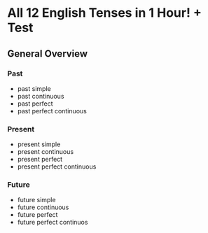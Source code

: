 # All 12 English Tenses in 1 Hour! + Test

## General Overview

### Past
- past simple
- past continuous
- past perfect
- past perfect continuous

### Present
* present simple
* present continuous
* present perfect
* present perfect continuous

### Future
+ future simple
+ future continuous
+ future perfect
+ future perfect continuos


